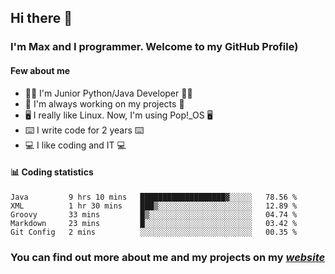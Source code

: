 ## Hi there 👋
### I'm Max and I programmer. Welcome to my GitHub Profile)

#### **Few about me**
- 👨‍💻 I'm Junior Python/Java Developer 👨‍💻
- 📁 I'm always working on my projects 📁
- 🖥️ I really like Linux. Now, I'm using Pop!_OS 🖥️
- ⌨️ I write code for 2 years ⌨️
- 💻 I like coding and IT 💻

#### 📊 **Coding statistics**
<!--START_SECTION:waka-->
```text
Java         9 hrs 10 mins   ███████████████████▓░░░░░   78.56 % 
XML          1 hr 30 mins    ███▒░░░░░░░░░░░░░░░░░░░░░   12.89 % 
Groovy       33 mins         █▒░░░░░░░░░░░░░░░░░░░░░░░   04.74 % 
Markdown     23 mins         █░░░░░░░░░░░░░░░░░░░░░░░░   03.42 % 
Git Config   2 mins          ░░░░░░░░░░░░░░░░░░░░░░░░░   00.35 % 
```
<!--END_SECTION:waka-->

### **You can find out more about me and my projects on my *[website](https://merive.herokuapp.com/)***

